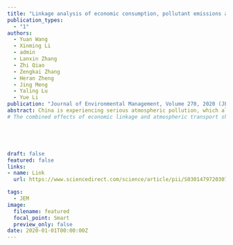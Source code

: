 ```yaml
---
title: "Linkage analysis of economic consumption, pollutant emissions and concentrations based on a city-level multi-regional input–output (MRIO) model and atmospheric transport" 
publication_types:
  - "1"
authors:
  - Yuan Wang
  - Xinming Li
  - admin
  - Lanxin Zhang
  - Zhi Qiao
  - Zengkai Zhang
  - Heran Zheng
  - Jing Meng
  - Yaling Lu
  - Yue Li
publication: "Journal of Environmental Management, Volume 270, 2020 (JEM 2020)"
abstract: China is experiencing serious atmospheric pollution, which also exhibits significant spatial heterogeneity. The Chinese government has implemented targeted pollution control measures at the city level, emphasizing coordination among cities to prevent and control air pollution in key regions such as Beijing–Tianjin–Hebei (BTH) urban agglomeration. This study combined an inter-city multi-regional input–output (MRIO) model with an air quality dispersion model consisting of a weather research and forecasting (WRF) model and the CALPUFF model (WRF/CALPUFF) to study the inter-city economic consumption, pollutant emission and concentration among 13 cities in BTH urban agglomeration. NOx is chosen as an example. 
# The combined effects of economic linkage and atmospheric transport show that NOx concentrations in cities in the BTH urban agglomeration are attributable to three consumption sources: a local contribution from the target city's own local economic consumption (average, 25%), and non-local consumption contributions, including other cities in the BTH urban agglomeration (average, 36%) and regions outside of BTH (average, 39%). Compared with the contributions to NOx concentrations calculated using only the MRIO model or atmospheric transport stimulation model, the results of this paper quantify that the consumption outside of a city could provide a greater impact on the city's air quality due to the combined effects of economic linkage and atmospheric transport. To avoid negative impacts of emission reduction targets on economic consumption, governmental regional pollution control policies should consider the combined effects of economic linkage and atmospheric transport.





draft: false
featured: false
links:
- name: Link
  url: https://www.sciencedirect.com/science/article/pii/S0301479720307507

tags:
  - JEM
image:
  filename: featured
  focal_point: Smart
  preview_only: false
date: 2020-01-01T00:00:00Z
---
```

